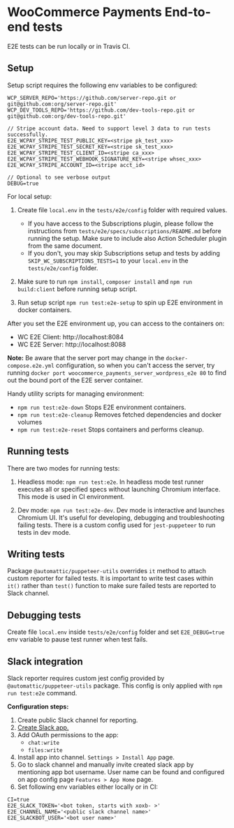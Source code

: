 # WooCommerce Payments End-to-end tests

E2E tests can be run locally or in Travis CI.

## Setup

Setup script requires the following env variables to be configured:

```
WCP_SERVER_REPO='https://github.com/server-repo.git or git@github.com:org/server-repo.git'
WCP_DEV_TOOLS_REPO='https://github.com/dev-tools-repo.git or git@github.com:org/dev-tools-repo.git'

// Stripe account data. Need to support level 3 data to run tests successfully.
E2E_WCPAY_STRIPE_TEST_PUBLIC_KEY=<stripe pk_test_xxx>
E2E_WCPAY_STRIPE_TEST_SECRET_KEY=<stripe sk_test_xxx>
E2E_WCPAY_STRIPE_TEST_CLIENT_ID=<stripe ca_xxx>
E2E_WCPAY_STRIPE_TEST_WEBHOOK_SIGNATURE_KEY=<stripe whsec_xxx>
E2E_WCPAY_STRIPE_ACCOUNT_ID=<stripe acct_id>

// Optional to see verbose output
DEBUG=true
```

For local setup:

1. Create file `local.env` in the `tests/e2e/config` folder with required values.
    * If you have access to the Subscriptions plugin, please follow the instructions from `tests/e2e/specs/subscriptions/README.md` before running the setup. Make sure to include also Action Scheduler plugin from the same document.
    * If you don't, you may skip Subscriptions setup and tests by adding `SKIP_WC_SUBSCRIPTIONS_TESTS=1` to your `local.env` in the `tests/e2e/config` folder.

1. Make sure to run `npm install`,  `composer install` and `npm run build:client` before running setup script.

1. Run setup script `npm run test:e2e-setup` to spin up E2E environment in docker containers.

After you set the E2E environment up, you can access to the containers on:

- WC E2E Client: http://localhost:8084
- WC E2E Server: http://localhost:8088 

**Note:** Be aware that the server port may change in the `docker-compose.e2e.yml` configuration, so when you can't access the server, try running `docker port woocommerce_payments_server_wordpress_e2e 80` to find out the bound port of the E2E server container.

Handy utility scripts for managing environment:

* `npm run test:e2e-down` Stops E2E environment containers.
* `npm run test:e2e-cleanup` Removes fetched dependencies and docker volumes
* `npm run test:e2e-reset` Stops containers and performs cleanup.

## Running tests

There are two modes for running tests:

1. Headless mode: `npm run test:e2e`. In headless mode test runner executes all or specified specs without launching Chromium interface. This mode is used in CI environment.

2. Dev mode: `npm run test:e2e-dev`. Dev mode is interactive and launches Chromium UI. It's useful for developing, debugging and troubleshooting failing tests. There is a custom config used for `jest-puppeteer` to run tests in dev mode.

## Writing tests

Package `@automattic/puppeteer-utils` overrides `it` method to attach custom reporter for failed tests.
It is important to write test cases within `it()` rather than `test()` function to make sure failed tests are reported to Slack channel.

## Debugging tests

Create file `local.env` inside `tests/e2e/config` folder and set `E2E_DEBUG=true` env variable to pause test runner when test fails.

## Slack integration

Slack reporter requires custom jest config provided by `@automattic/puppeteer-utils` package. This config is only applied with `npm run test:e2e` command.

**Configuration steps:**

1. Create public Slack channel for reporting.
2. [Create Slack app.](https://api.slack.com/apps/)
3. Add OAuth permissions to the app:
    * `chat:write`
    * `files:write`
4. Install app into channel. `Settings > Install App` page.
5. Go to slack channel and manually invite created slack app by mentioning app bot username. User name can be found and configured on app config page `Features > App Home` page.
6. Set following env variables either locally or in CI:
```
CI=true
E2E_SLACK_TOKEN='<bot token, starts with xoxb- >'
E2E_CHANNEL_NAME='<public slack channel name>'
E2E_SLACKBOT_USER='<bot user name>'
```
